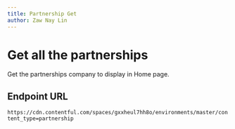 ```yaml
---
title: Partnership Get 
author: Zaw Nay Lin
---
```

# Get all the partnerships

Get the partnerships company to display in Home page.

## Endpoint URL

`https://cdn.contentful.com/spaces/gxxheul7hh8o/environments/master/content_type=partnership`